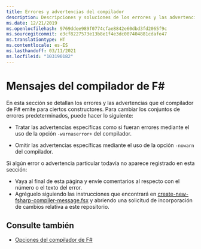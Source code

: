 ```yaml
---
title: Errores y advertencias del compilador
description: Descripciones y soluciones de los errores y las advertencias que emite el compilador de F#
ms.date: 12/21/2019
ms.openlocfilehash: 9769ddee989f0774cfae8842e60dbd3fd2065f9c
ms.sourcegitcommit: e3cf8227573e13b8e1f4e3dc007404881cdafe47
ms.translationtype: HT
ms.contentlocale: es-ES
ms.lasthandoff: 03/11/2021
ms.locfileid: "103190182"
---
```

# <a name="f-compiler-messages"></a>Mensajes del compilador de F#

En esta sección se detallan los errores y las advertencias que el compilador de F# emite para ciertos constructores. Para cambiar los conjuntos de errores predeterminados, puede hacer lo siguiente:

- Tratar las advertencias específicas como si fueran errores mediante el uso de la opción `-warnaserror+` del compilador.

- Omitir las advertencias específicas mediante el uso de la opción `-nowarn` del compilador.

Si algún error o advertencia particular todavía no aparece registrado en esta sección:

- Vaya al final de esta página y envíe comentarios al respecto con el número o el texto del error.
- Agréguelo siguiendo las instrucciones que encontrará en [create-new-fsharp-compiler-message.fsx](https://github.com/dotnet/docs/blob/main/docs/fsharp/language-reference/compiler-messages/util/create-new-fsharp-compiler-message.fsx) y abriendo una solicitud de incorporación de cambios relativa a este repositorio.

## <a name="see-also"></a>Consulte también

- [Opciones del compilador de F#](../compiler-options.md)
